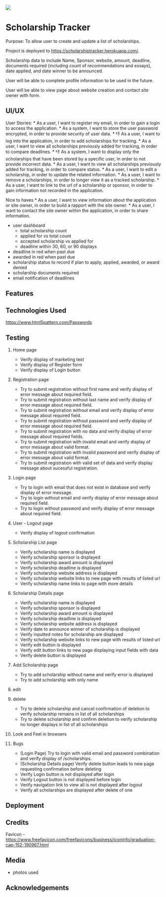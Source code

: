 <img src="https://codeinstitute.s3.amazonaws.com/fullstack/ci_logo_small.png" style="margin: 0;">

# Scholarship Tracker

Purpose: To allow user to create and update a list of scholarships.

Project is deployed to https://scholarshiptracker.herokuapp.com/.

Scholarship data to include Name, Sponsor, website, amount, deadline, documents required (including count of recommendations and essays), date applied, and date winner to be announced.

User will be able to complete profile information to be used in the future.

User will be able to view page about website creation and contact site owner with form.

## UI/UX

User Stories:
    * As a user, I want to register my email, in order to gain a login to access the application.
    * As a system, I want to store the user password encrypted, in order to provide security of user data.
    * :thumbsdown: As a user, I want to log into the application, in order to add scholarships for tracking.
    * As a user, I want to view all scholarships previously added for tracking, in order to compare deadlines.
    * :thumbsdown: As a system, I want to display only the scholarships that have been stored by a specific user, in order to not provide incorrect data.
    * As a user, I want to view all scholarships previously added for tracking, in order to compare status.
    * As a user, I want to edit a scholarship, in order to update the related information.
    * As a user, I want to remove a scholarships, in order to longer view it as a tracked scholarship. 
    * As a user, I want to link to the url of a scholarship or sponsor, in order to gain information not recorded in the application.

Nice to haves
    * As a user, I want to view information about the application or site owner, in order to build a rapport with the site owner.
    * As a user, I want to contact the site owner within the application, in order to share information.
- user dashboard
    * total scholarship count
    * applied for vs total count
    * accepted scholarship vs applied for
    * deadline within 30, 60, or 90 displays
- deadline in red when past due
- awarded in red when past due
- scholarship status to record if plan to apply, applied, awarded, or award denied
- scholarship documents required
- email notification of deadlines

## Features

## Technologies Used

https://www.html5pattern.com/Passwords

## Testing

1. Home page
    * Verify display of marketing text
    * Verify display of Register form
    * Verify display of Login button
1. Registration page
    * Try to submit registration without first name and verify display of error message about required field.
    * Try to submit registration without last name and verify display of error message about required field.
    * Try to submit registration without email and verify display of error message about required field.
    * Try to submit registration without password and verify display of error message about required field.
    * Try to submit registration with no data and verify display of error message about required fields.
    * Try to submit registration with invalid email and verify display of error message about valid format.
    * Try to submit registration with invalid password and verify display of error message about valid format.
    * Try to submit registration with valid set of data and verify display message about sucessful registration.
1. Login page
    * Try to login with email that does not exist in database and verify display of error message.
    * Try to login without email and verify display of error message about required field.
    * Try to login without password and verify display of error message about required field.
1. User - Logout page
    * Verify display of logout confirmation
1. Scholarship List page
    * Verify scholarship name is displayed
    * Verify scholarship sponsor is displayed
    * Verify scholarship award amount is displayed
    * Verify scholarship deadline is displayed
    * Verify scholarship website address is displayed
    * Verify scholarship website links to new page with results of listed url
    * Verify scholarship name links to page with more details
1. Scholarship Details page
    * Verify scholarship name is displayed
    * Verify scholarship sponsor is displayed
    * Verify scholarship award amount is displayed
    * Verify scholarship deadline is displayed
    * Verify scholarship website address is displayed
    * Verify date to announce winner of scholarship is displayed
    * Verify inputted notes for scholarship are displayed
    * Verify scholarship website links to new page with results of listed url
    * Verify edit button is displayed
    * Verify edit button links to new page displaying input fields with data
    * Verify delete button is displayed
1. Add Scholarship page
    * Try to add scholarship without name and verify error is displayed
    * Try to add scholarship with only name
1. edit
1. delete
    * Try to delete scholarship and cancel confirmation of deletion to verify scholarship remains in list of all scholarships
    * Try to delete scholarship and confirm deletion to verify scholarship no longer displays in list of all scholarships

1. Look and Feel in browsers
1. Bugs
    * (Login Page) Try to login with valid email and password combination and verify display of /scholarships.
    * (Scholarship Details page) Verify delete button leads to new page requesting confirmation before deleting
    * Verify Login button is not displayed after login
    * Verify Logout button is not displayed before login
    * Verify navigation link to view all is not displayed after logout
    * Verify all scholarships are displayed after delete of one

## Deployment

## Credits

Favicon - https://www.freefavicon.com/freefavicons/business/iconinfo/graduation-cap-152-190967.html

## Media

- photos used

## Acknowledgements


